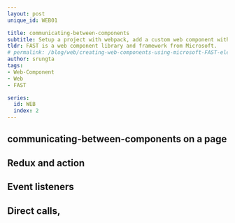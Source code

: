 ```yaml
---
layout: post
unique_id: WEB01

title: communicating-between-components
subtitle: Setup a project with webpack, add a custom web component with stories.
tldr: FAST is a web component library and framework from Microsoft.
# permalink: /blog/web/creating-web-components-using-microsoft-FAST-element
author: srungta
tags: 
- Web-Component
- Web
- FAST

series: 
  id: WEB
  index: 2
---
```

## communicating-between-components on a page

## Redux and action

## Event listeners

## Direct calls,